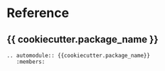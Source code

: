 # Reference

## {{ cookiecutter.package_name }}

```{eval-rst}
.. automodule:: {{cookiecutter.package_name}}
   :members:
```
